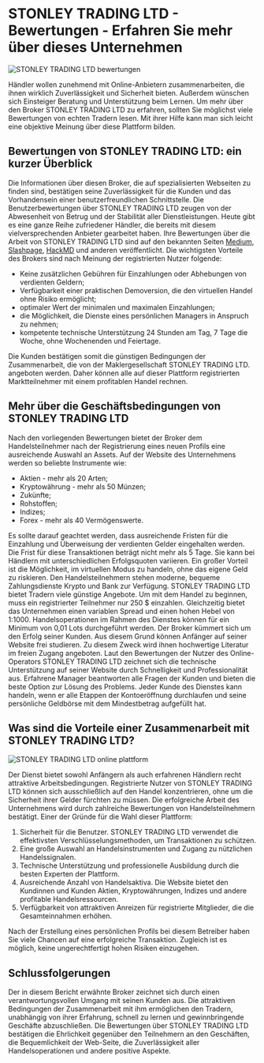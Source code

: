 # STONLEY TRADING LTD - Bewertungen - Erfahren Sie mehr über dieses Unternehmen
![STONLEY TRADING LTD bewertungen](https://github.com/STONLEYTRADINGLTD/STONLEY-TRADING-LTD-Bewertungen/assets/169462823/851b4775-116b-45a0-b5b1-984d4582ead6)

Händler wollen zunehmend mit Online-Anbietern zusammenarbeiten, die ihnen wirklich Zuverlässigkeit und Sicherheit bieten. Außerdem wünschen sich Einsteiger Beratung und Unterstützung beim Lernen. Um mehr über den Broker STONLEY TRADING LTD zu erfahren, sollten Sie möglichst viele Bewertungen von echten Tradern lesen. Mit ihrer Hilfe kann man sich leicht eine objektive Meinung über diese Plattform bilden. 
## Bewertungen von STONLEY TRADING LTD: ein kurzer Überblick
Die Informationen über diesen Broker, die auf spezialisierten Webseiten zu finden sind, bestätigen seine Zuverlässigkeit für die Kunden und das Vorhandensein einer benutzerfreundlichen Schnittstelle. Die Benutzerbewertungen über STONLEY TRADING LTD zeugen von der Abwesenheit von Betrug und der Stabilität aller Dienstleistungen. 
Heute gibt es eine ganze Reihe zufriedener Händler, die bereits mit diesem vielversprechenden Anbieter gearbeitet haben. Ihre Bewertungen über die Arbeit von STONLEY TRADING LTD sind auf den bekannten Seiten [Medium](https://medium.com/@pacinkostepan/stonley-trading-ltd-bewertungen-wertvolle-informationen-f%C3%BCr-anf%C3%A4nger-und-erfahrene-trader-9a9f182ebcaf), [Slashpage](https://slashpage.com/stonley-trading-ltd-bewertunge), [HackMD](https://hackmd.io/@STONLEYTRADINGLTD/S1694jsMR) und anderen veröffentlicht. Die wichtigsten Vorteile des Brokers sind nach Meinung der registrierten Nutzer folgende: 
* Keine zusätzlichen Gebühren für Einzahlungen oder Abhebungen von verdienten Geldern;
* Verfügbarkeit einer praktischen Demoversion, die den virtuellen Handel ohne Risiko ermöglicht; 
* optimaler Wert der minimalen und maximalen Einzahlungen;
* die Möglichkeit, die Dienste eines persönlichen Managers in Anspruch zu nehmen;
* kompetente technische Unterstützung 24 Stunden am Tag, 7 Tage die Woche, ohne Wochenenden und Feiertage.
  
Die Kunden bestätigen somit die günstigen Bedingungen der Zusammenarbeit, die von der Maklergesellschaft STONLEY TRADING LTD. angeboten werden. Daher können alle auf dieser Plattform registrierten Marktteilnehmer mit einem profitablen Handel rechnen.    
## Mehr über die Geschäftsbedingungen von STONLEY TRADING LTD
Nach den vorliegenden Bewertungen bietet der Broker dem Handelsteilnehmer nach der Registrierung eines neuen Profils eine ausreichende Auswahl an Assets. Auf der Website des Unternehmens werden so beliebte Instrumente wie:
* Aktien - mehr als 20 Arten;
* Kryptowährung - mehr als 50 Münzen;
* Zukünfte;
* Rohstoffen;
* Indizes;
* Forex - mehr als 40 Vermögenswerte.
  
Es sollte darauf geachtet werden, dass ausreichende Fristen für die Einzahlung und Überweisung der verdienten Gelder eingehalten werden. Die Frist für diese Transaktionen beträgt nicht mehr als 5 Tage. Sie kann bei Händlern mit unterschiedlichen Erfolgsquoten variieren. Ein großer Vorteil ist die Möglichkeit, im virtuellen Modus zu handeln, ohne das eigene Geld zu riskieren.
Den Handelsteilnehmern stehen moderne, bequeme Zahlungsdienste Krypto und Bank zur Verfügung. STONLEY TRADING LTD bietet Tradern viele günstige Angebote. Um mit dem Handel zu beginnen, muss ein registrierter Teilnehmer nur 250 $ einzahlen. Gleichzeitig bietet das Unternehmen einen variablen Spread und einen hohen Hebel von 1:1000. Handelsoperationen im Rahmen des Dienstes können für ein Minimum von 0,01 Lots durchgeführt werden.
Der Broker kümmert sich um den Erfolg seiner Kunden. Aus diesem Grund können Anfänger auf seiner Website frei studieren. Zu diesem Zweck wird ihnen hochwertige Literatur im freien Zugang angeboten. Laut den Bewertungen der Nutzer des Online-Operators STONLEY TRADING LTD zeichnet sich die technische Unterstützung auf seiner Website durch Schnelligkeit und Professionalität aus. Erfahrene Manager beantworten alle Fragen der Kunden und bieten die beste Option zur Lösung des Problems. Jeder Kunde des Dienstes kann handeln, wenn er alle Etappen der Kontoeröffnung durchlaufen und seine persönliche Geldbörse mit dem Mindestbetrag aufgefüllt hat.
## Was sind die Vorteile einer Zusammenarbeit mit STONLEY TRADING LTD?
![STONLEY TRADING LTD online plattform](https://github.com/STONLEYTRADINGLTD/STONLEY-TRADING-LTD-Bewertungen/assets/169462823/1cfbc3ba-47ff-434d-a0d3-7ba26fc3eff7)

Der Dienst bietet sowohl Anfängern als auch erfahrenen Händlern recht attraktive Arbeitsbedingungen. Registrierte Nutzer von STONLEY TRADING LTD können sich ausschließlich auf den Handel konzentrieren, ohne um die Sicherheit ihrer Gelder fürchten zu müssen. Die erfolgreiche Arbeit des Unternehmens wird durch zahlreiche Bewertungen von Handelsteilnehmern bestätigt. 
Einer der Gründe für die Wahl dieser Plattform: 
1. Sicherheit für die Benutzer. STONLEY TRADING LTD verwendet die effektivsten Verschlüsselungsmethoden, um Transaktionen zu schützen.
2. Eine große Auswahl an Handelsinstrumenten und Zugang zu nützlichen Handelssignalen.
3. Technische Unterstützung und professionelle Ausbildung durch die besten Experten der Plattform.
4. Ausreichende Anzahl von Handelsaktiva. Die Website bietet den Kundinnen und Kunden Aktien, Kryptowährungen, Indizes und andere profitable Handelsressourcen.
5. Verfügbarkeit von attraktiven Anreizen für registrierte Mitglieder, die die Gesamteinnahmen erhöhen.
   
Nach der Erstellung eines persönlichen Profils bei diesem Betreiber haben Sie viele Chancen auf eine erfolgreiche Transaktion. Zugleich ist es möglich, keine ungerechtfertigt hohen Risiken einzugehen. 
## Schlussfolgerungen
Der in diesem Bericht erwähnte Broker zeichnet sich durch einen verantwortungsvollen Umgang mit seinen Kunden aus. Die attraktiven Bedingungen der Zusammenarbeit mit ihm ermöglichen den Tradern, unabhängig von ihrer Erfahrung, schnell zu lernen und gewinnbringende Geschäfte abzuschließen. Die Bewertungen über STONLEY TRADING LTD bestätigen die Ehrlichkeit gegenüber den Teilnehmern an den Geschäften, die Bequemlichkeit der Web-Seite, die Zuverlässigkeit aller Handelsoperationen und andere positive Aspekte.



